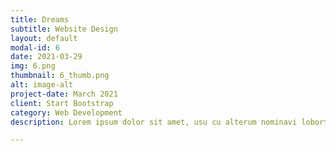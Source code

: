 ```yaml
---
title: Dreams
subtitle: Website Design
layout: default
modal-id: 6
date: 2021-03-29
img: 6.png
thumbnail: 6_thumb.png
alt: image-alt
project-date: March 2021
client: Start Bootstrap
category: Web Development
description: Lorem ipsum dolor sit amet, usu cu alterum nominavi lobortis. At duo novum diceret. Tantas apeirian vix et, usu sanctus postulant inciderint ut, populo diceret necessitatibus in vim. Cu eum dicam feugiat noluisse.

---
```

